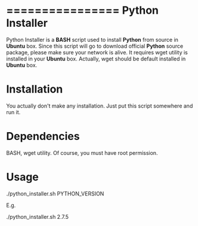================
Python Installer
================

Python Installer is a **BASH** script used to install **Python** from source in **Ubuntu** box.
Since this script will go to download official **Python** source package, please make sure your
network is alive. It requires wget utility is installed in your **Ubuntu** box. Actually, wget
should be default installed in **Ubuntu** box.


Installation
============

You actually don't make any installation. Just put this script somewhere and run it.


Dependencies
============

BASH, wget utility. Of course, you must have root permission.


Usage
=====

./python_installer.sh PYTHON_VERSION

E.g.

./python_installer.sh 2.7.5



